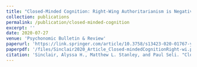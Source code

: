 ```yaml
---
title: "Closed-Minded Cognition: Right-Wing Authoritarianism is Negatively Related to Belief Updating Following Prediction Error"
collection: publications
permalink: /publication/closed-minded-cognition
excerpt: ''
date: 2020-07-27
venue: 'Psychonomic Bulletin & Review'
paperurl: 'https://link.springer.com/article/10.3758/s13423-020-01767-y'
paperpdf: '/files/Sinclair2020_Article_Closed-mindedCognitionRight-wi.pdf'
citation: 'Sinclair, Alyssa H., Matthew L. Stanley, and Paul Seli. "Closed-minded cognition: Right-wing authoritarianism is negatively related to belief updating following prediction error." Psychonomic bulletin & review 27.6 (2020): 1348-1361.'
---
```

 
